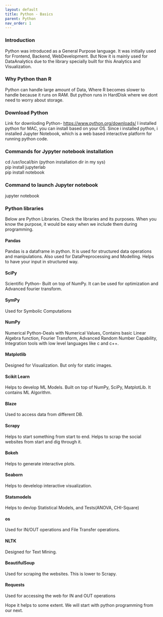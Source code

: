 ```yaml
---
layout: default
title: Python - Basics
parent: Python
nav_order: 1
---
```


### Introduction
Python was introduced as a General Purpose language. It was initially used for Frontend, Backend, WebDevelopment. But Now it is mainly used for DataAnalytics due to the library specially built for this Analytics and Visualization.
### Why Python than R
Python can handle large amount of Data, Where R becomes slower to handle because it runs on RAM. But python runs in HardDisk  where we dont need to worry about storage.
### Download Python
Link for downloding Python- https://www.python.org/downloads/
I installed python for MAC, you can install based on your OS.
Since i installed python, i installed Jupyter Notebook, which is a web based interactive platform for running python code.
### Commands for Jypyter notebook installation
cd /usr/local/bin  (python installation dir in my sys)    
pip install jupyterlab    
pip install notebook   
### Command to launch Jupyter notebook
jupyter  notebook   
### Python libraries
Below are Python Libraries. Check the libraries and its purposes. When you know the purpose, it would be easy when we include them during programming.
#### Pandas 
Pandas is a dataframe in python. It is used for structured data operations and manipulations. Also used for DataPreprocessing and Modelling. Helps to have your input in structured way.
#### SciPy 
Scientific Python- Built on top of NumPy. It can be used for optimization and Advanced fourier transform.
#### SymPy
Used for Symbolic Computations
#### NumPy 
Numerical Python-Deals with Numerical Values, Contains basic Linear Algebra function, Fourier Transform, Advanced Random Number Capability, Integration tools with low level languages like c and c++.
#### Matplotlib
Designed for Visualization. But only for static images.
#### Scikit Learn
Helps to develop ML Models. Built on top of NumPy, SciPy, MatplotLib. It contains ML Algorithm.
#### Blaze
Used to access data from different DB.
#### Scrapy
Helps to start something from start to end.
Helps to scrap the social websites from start and dig through it.
#### Bokeh
Helps to generate interactive plots.
#### Seaborn
Helps to develelop interactive visualization. 
#### Statsmodels 
Helps to devlop Statistical Models, and Tests(ANOVA, CHI-Square)
#### os
Used for IN/OUT operations and File Transfer operations.
#### NLTK
Designed for Text Mining. 
#### BeautifulSoup
Used for scraping the websites. This is lower to Scrapy.
#### Requests
Used for accessing the web for IN and OUT operations

Hope it helps to some extent. We will start with python programming from our next.

